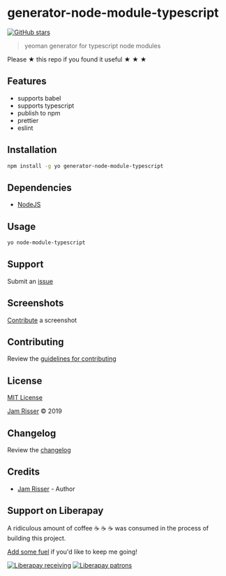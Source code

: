 # generator-node-module-typescript

[![GitHub stars](https://img.shields.io/github/stars/codejamninja/generator-node-module-typescript.svg?style=social&label=Stars)](https://github.com/codejamninja/generator-node-module-typescript)

> yeoman generator for typescript node modules

Please ★ this repo if you found it useful ★ ★ ★

## Features

- supports babel
- supports typescript
- publish to npm
- prettier
- eslint

## Installation

```sh
npm install -g yo generator-node-module-typescript
```

## Dependencies

- [NodeJS](https://nodejs.org)

## Usage

```sh
yo node-module-typescript
```

## Support

Submit an [issue](https://github.com/codejamninja/generator-node-module-typescript/issues/new)

## Screenshots

[Contribute](https://github.com/codejamninja/generator-node-module-typescript/blob/master/CONTRIBUTING.md) a screenshot

## Contributing

Review the [guidelines for contributing](https://github.com/codejamninja/generator-node-module-typescript/blob/master/CONTRIBUTING.md)

## License

[MIT License](https://github.com/codejamninja/generator-node-module-typescript/blob/master/LICENSE)

[Jam Risser](https://codejam.ninja) © 2019

## Changelog

Review the [changelog](https://github.com/codejamninja/generator-node-module-typescript/blob/master/CHANGELOG.md)

## Credits

- [Jam Risser](https://codejam.ninja) - Author

## Support on Liberapay

A ridiculous amount of coffee ☕ ☕ ☕ was consumed in the process of building this project.

[Add some fuel](https://liberapay.com/codejamninja/donate) if you'd like to keep me going!

[![Liberapay receiving](https://img.shields.io/liberapay/receives/codejamninja.svg?style=flat-square)](https://liberapay.com/codejamninja/donate)
[![Liberapay patrons](https://img.shields.io/liberapay/patrons/codejamninja.svg?style=flat-square)](https://liberapay.com/codejamninja/donate)
